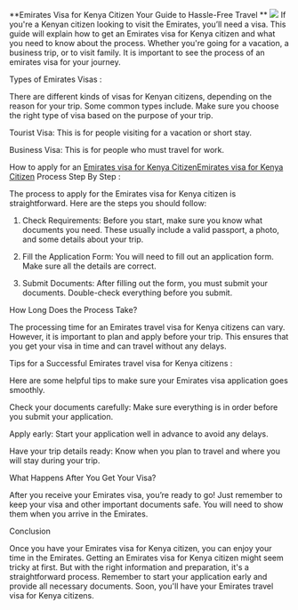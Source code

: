 **Emirates Visa for Kenya Citizen Your Guide to Hassle-Free Travel ** 
![](https://s3-ap-northeast-1.amazonaws.com/g0v-hackmd-images/uploads/upload_6921771f9b7ea389b251d3762ea95302.jpg)
  If you're a Kenyan citizen looking to visit the Emirates, you’ll need a visa. This guide will explain how to get an Emirates visa for Kenya citizen and what you need to know about the process. Whether you're going for a vacation, a business trip, or to visit family. It is important to see the process of an emirates visa for your journey.  

Types of Emirates Visas :  

There are different kinds of visas for Kenyan citizens, depending on the reason for your trip. Some common types include. Make sure you choose the right type of visa based on the purpose of your trip. 

Tourist Visa: This is for people visiting for a vacation or short stay.

Business Visa: This is for people who must travel for work.  

How to apply for an [Emirates visa for Kenya CitizenEmirates visa for Kenya Citizen](https://) Process Step By Step : 

The process to apply for the Emirates visa for Kenya citizen is straightforward. Here are the steps you should follow:

1. Check Requirements: Before you start, make sure you know what documents you need. These usually include a valid passport, a photo, and some details about your trip.

2. Fill the Application Form: You will need to fill out an application form. Make sure all the details are correct.

3. Submit Documents: After filling out the form, you must submit your documents. Double-check everything before you submit.

How Long Does the Process Take?

The processing time for an Emirates travel visa for Kenya citizens can vary. However, it is important to plan and apply before your trip. This ensures that you get your visa in time and can travel without any delays. 

 Tips for a Successful Emirates travel visa for Kenya citizens :

Here are some helpful tips to make sure your Emirates visa application goes smoothly. 

 Check your documents carefully: Make sure everything is in order before you submit your application.

Apply early: Start your application well in advance to avoid any delays.

 Have your trip details ready: Know when you plan to travel and where you will stay during your trip.

What Happens After You Get Your Visa?

After you receive your Emirates visa, you’re ready to go! Just remember to keep your visa and other important documents safe. You will need to show them when you arrive in the Emirates.

Conclusion 

Once you have your Emirates visa for Kenya citizen, you can enjoy your time in the Emirates. Getting an Emirates visa for Kenya citizen might seem tricky at first. But with the right information and preparation, it's a straightforward process. Remember to start your application early and provide all necessary documents. Soon, you'll have your Emirates travel visa for Kenya citizens.    

